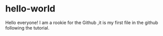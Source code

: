 # hello-world
Hello everyone!
  I am a rookie for the Github ,it is my first file in the github following the tutorial.
